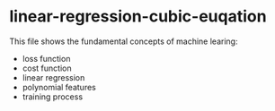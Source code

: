 # linear-regression-cubic-euqation

This file shows the fundamental concepts of 
machine learing:
  - loss function
  - cost function
  - linear regression
  - polynomial features
  - training process
